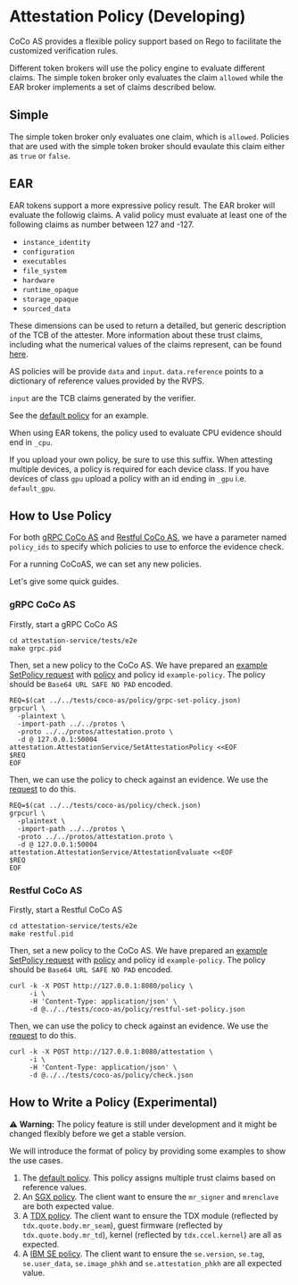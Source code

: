 # Attestation Policy (Developing)

CoCo AS provides a flexible policy support based on Rego to facilitate the customized verification rules.

Different token brokers will use the policy engine to evaluate different claims.
The simple token broker only evaluates the claim `allowed` while the EAR broker
implements a set of claims described below.

## Simple

The simple token broker only evaluates one claim, which is `allowed`.
Policies that are used with the simple token broker should evaulate
this claim either as `true` or `false`.

## EAR

EAR tokens support a more expressive policy result.
The EAR broker will evaluate the followig claims.
A valid policy must evaluate at least one of the following claims as number between 127 and -127.
* `instance_identity`
* `configuration`
* `executables`
* `file_system`
* `hardware`
* `runtime_opaque`
* `storage_opaque`
* `sourced_data`

These dimensions can be used to return a detailed, but generic description of the TCB of the attester.
More information about these trust claims, including what the numerical values of the claims represent,
can be found [here](https://datatracker.ietf.org/doc/draft-ietf-rats-ar4si/).

AS policies will be provide `data` and `input`. `data.reference` points to a dictionary of reference
values provided by the RVPS.

`input` are the TCB claims generated by the verifier.

See the [default policy](../src/token/ear_default_policy_cpu.rego) for an example.

When using EAR tokens, the policy used to evaluate CPU evidence should end in `_cpu`.

If you upload your own policy, be sure to use this suffix.
When attesting multiple devices, a policy is required for each device class.
If you have devices of class `gpu` upload a policy with an id ending in `_gpu` i.e. `default_gpu`.

## How to Use Policy

For both [gRPC CoCo AS](../../protos/attestation.proto) and [Restful CoCo AS](./restful-as.md), we have a
parameter named `policy_ids` to specify which policies to use to enforce the evidence check.

For a running CoCoAS, we can set any new policies.

Let's give some quick guides.

### gRPC CoCo AS

Firstly, start a gRPC CoCo AS
```shell
cd attestation-service/tests/e2e
make grpc.pid
```

Then, set a new policy to the CoCo AS.
We have prepared an [example SetPolicy request](../tests/coco-as/policy/grpc-set-policy.json) with [policy](../tests/coco-as/policy/new_policy.rego) and policy id `example-policy`. The policy should be `Base64 URL SAFE NO PAD` encoded.

```shell
REQ=$(cat ../../tests/coco-as/policy/grpc-set-policy.json)
grpcurl \
  -plaintext \
  -import-path ../../protos \
  -proto ../../protos/attestation.proto \
  -d @ 127.0.0.1:50004 attestation.AttestationService/SetAttestationPolicy <<EOF
$REQ
EOF
```

Then, we can use the policy to check against an evidence. We use the [request](../tests/coco-as/policy/check.json) to do this.

```shell
REQ=$(cat ../../tests/coco-as/policy/check.json)
grpcurl \
  -plaintext \
  -import-path ../../protos \
  -proto ../../protos/attestation.proto \
  -d @ 127.0.0.1:50004 attestation.AttestationService/AttestationEvaluate <<EOF
$REQ
EOF
```

### Restful CoCo AS

Firstly, start a Restful CoCo AS
```shell
cd attestation-service/tests/e2e
make restful.pid
```

Then, set a new policy to the CoCo AS.
We have prepared an [example SetPolicy request](../tests/coco-as/policy/restful-set-policy.json) with [policy](../tests/coco-as/policy/new_policy.rego) and policy id `example-policy`. The policy should be `Base64 URL SAFE NO PAD` encoded.

```shell
curl -k -X POST http://127.0.0.1:8080/policy \
     -i \
     -H 'Content-Type: application/json' \
     -d @../../tests/coco-as/policy/restful-set-policy.json
```

Then, we can use the policy to check against an evidence. We use the [request](../tests/coco-as/policy/check.json) to do this.

```shell
curl -k -X POST http://127.0.0.1:8080/attestation \
     -i \
     -H 'Content-Type: application/json' \
     -d @../../tests/coco-as/policy/check.json
```

## How to Write a Policy (Experimental)

:warning: **Warning:** The policy feature is still under development and it might be changed flexibly before we get a stable version.

We will introduce the format of policy by providing some examples to show the use cases.

1. The [default policy](../src/token/ear_default_policy_cpu.rego). This policy assigns multiple trust claims based on reference values. 
2. An [SGX policy](../tests/coco-as/policy/example-1.rego). The client want to ensure the `mr_signer` and `mrenclave` are both expected value.
3. A [TDX policy](../tests/coco-as/policy/example-2.rego). The client want to ensure the TDX module (reflected by `tdx.quote.body.mr_seam`), guest firmware (reflected by `tdx.quote.body.mr_td`), kernel (reflected by `tdx.ccel.kernel`) are all as expected.
4. A [IBM SE policy](../tests/coco-as/policy/example-3.rego). The client want to ensure the `se.version`, `se.tag`, `se.user_data`, `se.image_phkh` and `se.attestation_phkh` are all expected value.
